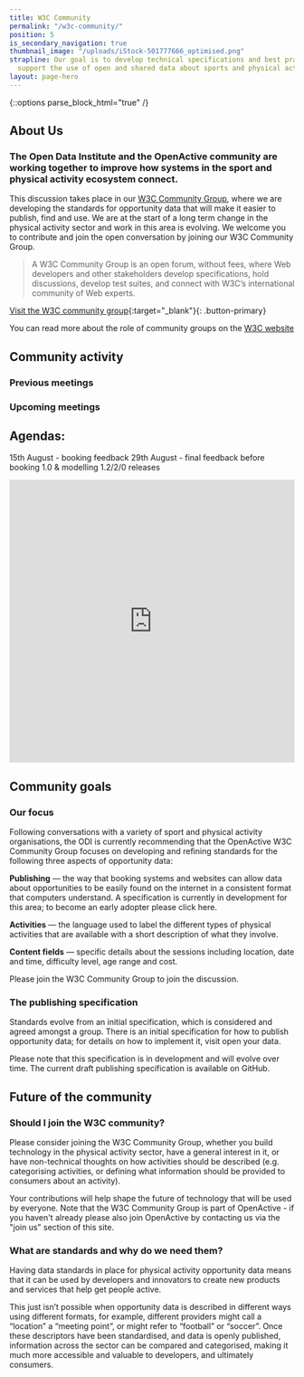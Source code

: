 ```yaml
---
title: W3C Community
permalink: "/w3c-community/"
position: 5
is_secondary_navigation: true
thumbnail_image: "/uploads/iStock-501777666_optimised.png"
strapline: Our goal is to develop technical specifications and best practices that
  support the use of open and shared data about sports and physical activities.
layout: page-hero
---
```


{::options parse_block_html="true" /}


<!--  ---------------->
<!-- TEXT AREA -->
<!--  ---------------->
<article class="title-row">
<h2 class="sub-heading-two">About Us</h2>
<div class="one">

### The Open Data Institute and the OpenActive community are working together to improve how systems in the sport and physical activity ecosystem connect.

This discussion takes place in our [W3C Community Group](https://www.w3.org/community/openactive/), where we are developing the standards for opportunity data that will make it easier to publish, find and use. We are at the start of a long term change in the physical activity sector and work in this area is evolving. We welcome you to contribute and join the open conversation by joining our W3C Community Group.

> A W3C Community Group is an open forum, without fees, where Web developers and other stakeholders develop specifications, hold discussions, develop test suites, and connect with W3C’s international community of Web experts.

[ Visit the W3C community group](https://www.w3.org/community/openactive/){:target="_blank"}{: .button-primary}

You can read more about the role of community groups on the [W3C website](https://www.w3.org/community/about/faq/#what-is-a-w3c-community-group)


</div>
</article>



<!--  ---------------->
<!-- COMMUNITY ACTIVITY -->
<!--  ---------------->
<article class="title-row">
<h2 class="sub-heading-two">Community activity</h2>
<div class="one">


### Previous meetings

<div class="demo" data-ycp_title="" data-ycp_channel="PLVWjdeMZoXg58QRB_GPT3PGFYgp1IU8ja"></div> <!-- By PlayListId -->


</div>
</article>

<!--  ---------------->
<!-- COMMUNITY ACTIVITY -->
<!--  ---------------->
<article>
<div class="one">

### Upcoming meetings

<h2>Agendas: </h2>

15th August - booking feedback
29th August - final feedback before booking 1.0 & modelling 1.2/2/0 releases

<iframe width="100%" height="500px" src="https://calendar.google.com/calendar/embed?showNav=0&showDate=0&showPrint=0&showTabs=0&showCalendars=0&mode=AGENDA&height=600&wkst=1&bgcolor=%23FFFFFF&src=theodi.org_lcp83ia9k0a3e81h50sordnut4%40group.calendar.google.com&color=%23333333&ctz=Europe%2FLondon" frameborder="0" allow="autoplay; encrypted-media" allowfullscreen></iframe>

</div>
</article>



<!--  ---------------->
<!-- COMMUNITY GOALS -->
<!--  ---------------->
<article class="title-row invert">
<h2 class="sub-heading-two">Community goals</h2>
<div class="two twoleft">

### Our focus
Following conversations with a variety of sport and physical activity organisations, the ODI is currently recommending that the OpenActive W3C Community Group focuses on developing and refining standards for the following three aspects of opportunity data:

**Publishing** — the way that booking systems and websites can allow data about opportunities to be easily found on the internet in a consistent format that computers understand. A specification is currently in development for this area; to become an early adopter please click here.

**Activities** — the language used to label the different types of physical activities that are available with a short description of what they involve.

**Content fields** — specific details about the sessions including location, date and time, difficulty level, age range and cost.

Please join the W3C Community Group to join the discussion.

</div>
<div class="two twoleft">

### The publishing specification
Standards evolve from an initial specification, which is considered and agreed amongst a group. There is an initial specification for how to publish opportunity data; for details on how to implement it, visit open your data.

Please note that this specification is in development and will evolve over time. The current draft publishing specification is available on GitHub.

</div>
</article>

<!--  ---------------->
<!-- FUTURE OF THE COMMUNITY -->
<!--  ---------------->
<article class="title-row">
<h2 class="sub-heading-two">Future of the community</h2>
<div class="two">

### Should I join the W3C community?
Please consider joining the W3C Community Group, whether you build technology in the physical activity sector, have a general interest in it, or have non-technical thoughts on how activities should be described (e.g. categorising activities, or defining what information should be provided to consumers about an activity).

Your contributions will help shape the future of technology that will be used by everyone. Note that the W3C Community Group is part of OpenActive - if you haven't already please also join OpenActive by contacting us via the "join us" section of this site.

</div>
<div class="two">

### What are standards and why do we need them?
Having data standards in place for physical activity opportunity data means that it can be used by developers and innovators to create new products and services that help get people active.

This just isn’t possible when opportunity data is described in different ways using different formats, for example, different providers might call a “location” a “meeting point”, or might refer to “football” or “soccer”. Once these descriptors have been standardised, and data is openly published, information across the sector can be compared and categorised, making it much more accessible and valuable to developers, and ultimately consumers.

</div>

</article>
